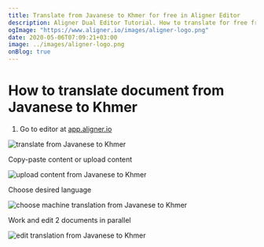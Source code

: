 ```yaml
---
title: Translate from Javanese to Khmer for free in Aligner Editor
description: Aligner Dual Editor Tutorial. How to translate for free from Javanese to Khmer. Aligner is multilingual document management platform. 
ogImage: "https://www.aligner.io/images/aligner-logo.png"
date: 2020-05-06T07:09:21+03:00
image: ../images/aligner-logo.png
onBlog: true
---
```


# How to translate document from Javanese to Khmer

1. Go to editor at [app.aligner.io](https://app.aligner.io "Aligner App web page")

![translate from Javanese to Khmer](../aligner-blank-editor.png "translate from Javanese to Khmer")

Copy-paste content or upload content

![upload content from Javanese to Khmer](../aligner-uploaded-document.png "upload content from Javanese to Khmer")

Choose desired language

![choose machine translation from Javanese to Khmer](../aligner-language-dropdown.png "choose machine translation from Javanese to Khmer")

Work and edit 2 documents in parallel

![edit translation from Javanese to Khmer](../aligner-double-sitded-editor.png "edit translation from Javanese to Khmer")

